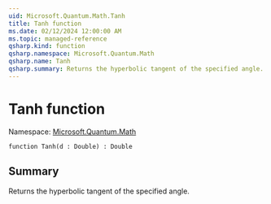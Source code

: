 ```yaml
---
uid: Microsoft.Quantum.Math.Tanh
title: Tanh function
ms.date: 02/12/2024 12:00:00 AM
ms.topic: managed-reference
qsharp.kind: function
qsharp.namespace: Microsoft.Quantum.Math
qsharp.name: Tanh
qsharp.summary: Returns the hyperbolic tangent of the specified angle.
---
```


# Tanh function

Namespace: [Microsoft.Quantum.Math](xref:Microsoft.Quantum.Math)

```qsharp
function Tanh(d : Double) : Double
```

## Summary
Returns the hyperbolic tangent of the specified angle.
